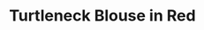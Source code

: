 ---
title: Turtleneck Blouse in Red
price: 5,000

description: The base is made of fabric, and the yoke is made of jersey, so the two parts are contrast in texture while close in color. The neck has an invisible zipper on the back. 

composition: 50% polyester, 40% viscose, 10% elastane
sizes: Available in two sizes (S, M)
---